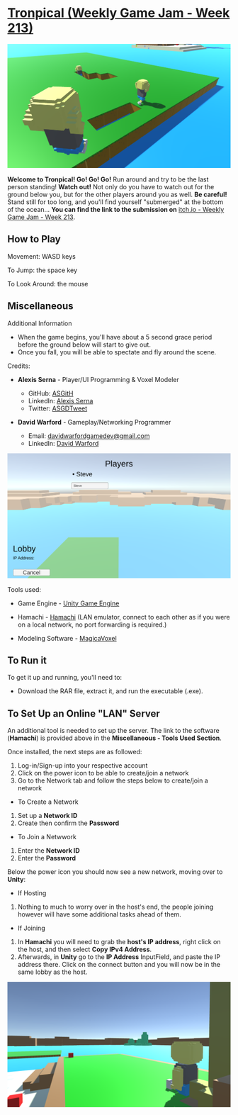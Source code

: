 # [Tronpical (Weekly Game Jam - Week 213)](https://asernaio.itch.io/tronpical)

![alt text](Assets/Alexis/Images/cover_image.png "Weekly Game Jam - Week 213 Screenshot")

**Welcome to Tronpical! Go! Go! Go!** Run around and try to be the last person standing! **Watch out!** Not only do you have to watch out for the ground below you, but for the other players around you as well. **Be careful!** Stand still for too long, and you'll find yourself "submerged" at the bottom of the ocean... **You can find the link to the submission on** [itch.io - Weekly Game Jam - Week 213](https://itch.io/jam/weekly-game-jam-213/rate/1155994).

## How to Play

Movement: WASD keys

To Jump: the space key

To Look Around: the mouse

## Miscellaneous
Additional Information
* When the game begins, you'll have about a 5 second grace period before the ground below will start to give out.
* Once you fall, you will be able to spectate and fly around the scene.

Credits:
* **Alexis Serna** - Player/UI Programming & Voxel Modeler
  - GitHub: [ASGitH](https://github.com/ASGitH)
  - LinkedIn: [Alexis Serna](https://www.linkedin.com/in/alexisserna)
  - Twitter: [ASGDTweet](https://twitter.com/ASGDTweet)

* **David Warford** - Gameplay/Networking Programmer
  - Email: [davidwarfordgamedev@gmail.com](davidwarfordgamedev@gmail.com)
  - LinkedIn: [David Warford](https://www.linkedin.com/in/davidwarford)

![alt text](Assets/Alexis/Images/screenshot_01.png "Weekly Game Jam - Week 213 Screenshot")

Tools used:
* Game Engine - [Unity Game Engine](https://unity.com)

* Hamachi - [Hamachi](https://vpn.net) (LAN emulator, connect to each other as if you were on a local network, no port forwarding is required.)

* Modeling Software - [MagicaVoxel](https://ephtracy.github.io)

## To Run it

To get it up and running, you'll need to:

* Download the RAR file, extract it, and run the executable (.exe).

## To Set Up an Online "LAN" Server
An additional tool is needed to set up the server. The link to the software (**Hamachi**) is provided above in the **Miscellaneous - Tools Used Section**. 

Once installed, the next steps are as followed:
1. Log-in/Sign-up into your respective account
2. Click on the power icon to be able to create/join a network
3. Go to the Network tab and follow the steps below to create/join a network

- To Create a Network
1. Set up a **Network ID**
2. Create then confirm the **Password**

- To Join a Netwwork
1. Enter the **Network ID**
2. Enter the **Password**

Below the power icon you should now see a new network, moving over to **Unity**:
- If Hosting
1. Nothing to much to worry over in the host's end, the people joining however will have some additional tasks ahead of them.

- If Joining
1. In **Hamachi** you will need to grab the **host's IP address**, right click on the host, and then select **Copy IPv4 Address**.
2. Afterwards, in **Unity** go to the **IP Address** InputField, and paste the IP address there. Click on the connect button and you will now be in the same lobby as the host.

![alt text](Assets/Alexis/Images/screenshot_02.png "Weekly Game Jam - Week 213 Screenshot")
